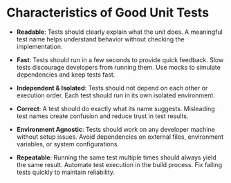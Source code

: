 # Characteristics of Good Unit Tests

- **Readable**: Tests should clearly explain what the unit does. A meaningful test name helps understand behavior without checking the implementation.

- **Fast**: Tests should run in a few seconds to provide quick feedback. Slow tests discourage developers from running them. Use mocks to simulate dependencies and keep tests fast.

- **Independent & Isolated**: Tests should not depend on each other or execution order. Each test should run in its own isolated environment.

- **Correct**: A test should do exactly what its name suggests. Misleading test names create confusion and reduce trust in test results.

- **Environment Agnostic**: Tests should work on any developer machine without setup issues. Avoid dependencies on external files, environment variables, or system configurations.

- **Repeatable**: Running the same test multiple times should always yield the same result. Automate test execution in the build process. Fix failing tests quickly to maintain reliability.
